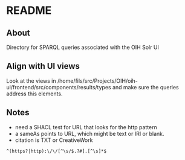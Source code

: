 # README

## About

Directory for SPARQL queries associated with the OIH Solr UI

## Align with UI views

Look at the views in /home/fils/src/Projects/OIH/oih-ui/frontend/src/components/results/types
and make sure the queries address this elements.

## Notes

* need a SHACL test for URL that looks for the http pattern
* a sameAs points to URL, which might be text or IRI or blank.
* citation is TXT or CreativeWork

```regexp
^(https?|http):\/\/[^\s/$.?#].[^\s]*$
```

